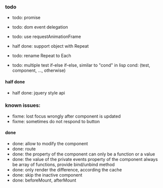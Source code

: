 ### todo
* todo: promise
* todo: dom event delegation

* todo: use requestAnimationFrame

* half done: support object with Repeat

* todo: rename Repeat to Each
* todo: multiple test if-else if-else, similar to "cond" in lisp
  cond: (test, component, ..., otherwise)

#### half done
* half done: jquery style api

### known issues:
* fixme: lost focus wrongly after component is updated
* fixme: sometimes do not respond to button

#### done
* done: allow to modify the component
* done: route
* done: the property of the component can only be a function or a value
* done: the value of the private events property of the component always be array of functions, provide bind/unbind method
* done: only render the difference, according the cache
* done: skip the inactive component
* done: beforeMount, afterMount

